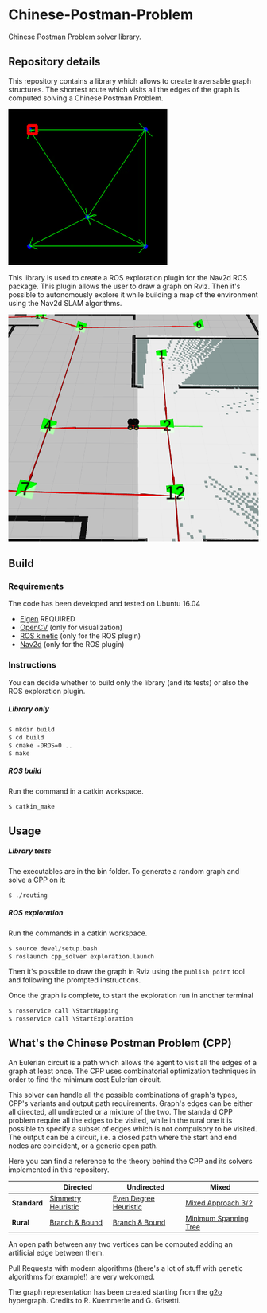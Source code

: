 # Chinese-Postman-Problem
Chinese Postman Problem solver library.

## Repository details

This repository contains a library which allows to create traversable graph structures.
The shortest route which visits all the edges of the graph is computed solving a Chinese Postman Problem.

![eulerian circuit animation](https://github.com/alsora/chinese-postman-problem/blob/master/routing.gif)

This library is used to create a ROS exploration plugin for the Nav2d ROS package.
This plugin allows the user to draw a graph on Rviz.
Then it's possible to autonomously explore it while building a map of the environment using the Nav2d SLAM algorithms.

![graph rviz](https://github.com/alsora/chinese-postman-problem/blob/master/cpp_ros.png)

## Build

### Requirements

The code has been developed and tested on Ubuntu 16.04

 - [Eigen](https://eigen.tuxfamily.org/dox/GettingStarted.html) REQUIRED
 - [OpenCV](https://docs.opencv.org/2.4/doc/tutorials/introduction/linux_install/linux_install.html) (only for visualization)
 - [ROS kinetic](http://wiki.ros.org/kinetic/Installation/Ubuntu) (only for the ROS plugin)
 - [Nav2d](http://wiki.ros.org/nav2d) (only for the ROS plugin)

### Instructions

You can decide whether to build only the library (and its tests) or also the ROS exploration plugin.

##### Library only

    $ mkdir build
    $ cd build
    $ cmake -DROS=0 ..
    $ make 

##### ROS build

Run the command in a catkin workspace.

    $ catkin_make

## Usage

##### Library tests

The executables are in the bin folder.
To generate a random graph and solve a CPP on it:

    $ ./routing

##### ROS exploration

Run the commands in a catkin workspace.

    $ source devel/setup.bash
    $ roslaunch cpp_solver exploration.launch

Then it's possible to draw the graph in Rviz using the `publish point` tool and following the prompted instructions.

Once the graph is complete, to start the exploration run in another terminal

    $ rosservice call \StartMapping
    $ rosservice call \StartExploration




## What's the Chinese Postman Problem (CPP)


An Eulerian circuit is a path which allows the agent to visit all the edges of a graph at least once.
The CPP uses combinatorial optimization techniques in order to find the minimum cost Eulerian circuit.

This solver can handle all the possible combinations of graph's types, CPP's variants and output path requirements. 
Graph's edges can be either all directed, all undirected or a mixture of the two.
The standard CPP problem require all the edges to be visited, while in the rural one it is possible to specify a subset of edges which is not compulsory to be visited.
The output can be a circuit, i.e. a closed path where the start and end nodes are coincident, or a generic open path.

Here you can find a reference to the theory behind the CPP and its solvers implemented in this repository.

|   | Directed | Undirected | Mixed |
| ------------- | ------------- | ------------- |------------- |
| **Standard**  | [Simmetry Heuristic](https://www3.cs.stonybrook.edu/~algorith/implement/cpp/distrib/SPAEcpp.pdf) | [Even Degree Heuristic](http://web.mit.edu/urban_or_book/www/book/chapter6/6.4.2.html) | [Mixed Approach 3/2](https://pdfs.semanticscholar.org/bbbe/3546347a4a15cb6b51a6fbaf6cec4cc1ad17.pdf)|
| **Rural**  | [Branch & Bound](http://www.roboticsproceedings.org/rss06/p21.pdf)  | [Branch & Bound](http://www.roboticsproceedings.org/rss06/p21.pdf) | [Minimum Spanning Tree](https://www.ri.cmu.edu/pub_files/2011/8/thesis_xu.pdf)|

An open path between any two vertices can be computed adding an artificial edge between them.

Pull Requests with modern algorithms (there's a lot of stuff with genetic algorithms for example!) are very welcomed.


The graph representation has been created starting from the [g2o](https://github.com/RainerKuemmerle/g2o) hypergraph. Credits to R. Kuemmerle and G. Grisetti.

